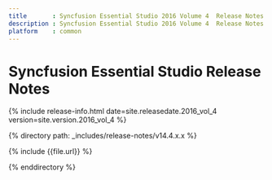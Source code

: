 ```yaml
---
title       : Syncfusion Essential Studio 2016 Volume 4  Release Notes
description : Syncfusion Essential Studio 2016 Volume 4  Release Notes
platform    : common
---
```


# Syncfusion Essential Studio Release Notes

{% include release-info.html date=site.releasedate.2016_vol_4 version=site.version.2016_vol_4 %} 

{% directory path: _includes/release-notes/v14.4.x.x %}

{% include {{file.url}} %}

{% enddirectory %}

<style>
table{
	width: 100%;
	word-wrap: break-word;
}

th:first-child{
	width: 15%;
}
</style>